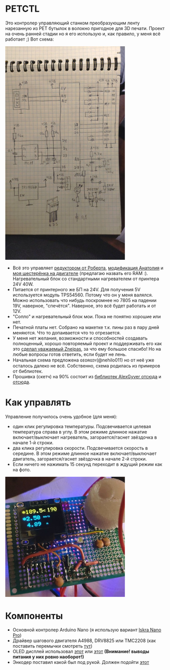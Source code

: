 # PETCTL

Это контролер управляющий станком преобразующим ленту нарезанную из PET бутылок в волокно пригодное для 3D печати.
Проект на очень ранней стадии но я его использую и, как правило,  у меня всё работает ;)
Вот схема:

<img style="max-width:75%;height:auto" src="PETCTL_SCH.jpg" alt="PETCTL scheme" />

- Всё это управляет [редуктором от Роберта](https://3deshnik.ru/forum/viewtopic.php?f=37&t=986&start=600#p53213), [модификация Анатолия](https://3deshnik.ru/forum/viewtopic.php?f=37&t=986&start=1005#p55008) и [моя шестерёнка на двигателе](https://3deshnik.ru/forum/viewtopic.php?f=37&t=986&start=1470#p57653) (предлагаю назвать его RAM :). Нагревательный блок со стандартными нагревателем от принтера 24V 40W. 
- Питается от принтерного же БП на 24V. Для получения 5V используется модуль TPS54560. Потому что он у меня валялся. Можно использовать что нибудь поскромнее но 7805 на падении 19V, наверное, "спечётся". Наверное, это всё будет работать и от 12V. 
- "Сопло" и нагревательный блок мои. Пока не понятно хорошие или нет.
- Печатной платы нет. Собрано на макетке т.к. пины раз в пару дней меняются. Что то допаивается что то отрезается.
- У меня нет желания, возможности и способностей создавать полноценный, хорошо повторяемый проект и поддерживать его как это [сделал уважаемый Zneipas](https://3deshnik.ru/forum/viewtopic.php?f=37&t=986), за что ему большое спасибо! Но на любые вопросы готов ответить, если будет не лень.
- Начальная схема предложена ɢᴇᴏʀɢɪʏ(@nehilo011)  но от неё уже осталось далеко не всё. Собственно, схема родилась из примеров от библиотек.
- Прошивка (скетч) на 90% состоит из [библиотек AlexGyver отсюда](https://alexgyver.ru/lessons/gyverlibs/) и [отсюда](https://github.com/AlexGyver/GyverLibs).

# Как управлять
Управление получилось очень удобное (для меня):
- один клик регулировка температуры. Подсвечивается целевая температура справа в углу. В этом режиме длинное нажатие включает/выключает нагреватель, загорается/гаснет звёздочка в начале 1-й строки.
- два клика регулировка скорости. Подсвечивается скорость в середине. В этом режиме длинное нажатие включает/выключает двигатель, загорается/гаснет звёздочка в начале 2-й строки.
- Если ничего не нажимать 15 секунд переходит в ждущий режим как на фото.
<img style="max-width:75%;height:auto" src="PETCTL_screen.jpg" alt="PETCTL scheme" />

# Компоненты
- Основной контролер Arduino Nano (я использую вариант [Iskra Nano Pro](https://amperka.ru/product/iskra-nano-pro))
- Драйвер шагового двигателя A4988, DRV8825 или TMC2208 (как поставить перемычки смотреть [тут](https://alexgyver.ru/gyverstepper/))
- OLED дисплей использовал [этот](https://a.aliexpress.com/_AEG46X) или [этот](https://a.aliexpress.com/_9g5hqT) **(Внимание! выводы питания у них ровно наоборот!)**
- Энкодер поставил какой был под рукой. Должен подойти [этот](https://a.aliexpress.com/_9uJ3AL)
